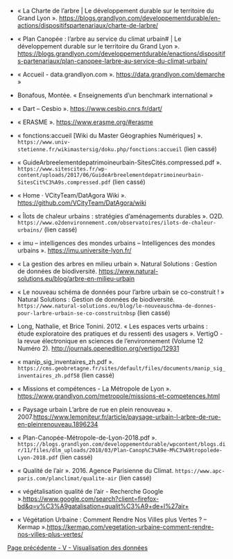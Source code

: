 * « La Charte de l’arbre | Le développement durable sur le territoire du Grand Lyon ».
https://blogs.grandlyon.com/developpementdurable/en-actions/dispositifspartenariaux/charte-de-larbre/

* « Plan Canopée : l’arbre au service du climat urbain# | Le développement durable sur le
territoire du Grand Lyon ». https://blogs.grandlyon.com/developpementdurable/enactions/dispositifs-partenariaux/plan-canopee-larbre-au-service-du-climat-urbain/

* « Accueil - data.grandlyon.com ». https://data.grandlyon.com/demarche »

* Bonafous, Montée. « Enseignements d’un benchmark international »

* « Dart – Cesbio ». https://www.cesbio.cnrs.fr/dart/

* « ERASME ». https://www.erasme.org/#erasme

* « fonctions:accueil [Wiki du Master Géographies Numériques] ». `https://www.univ-stetienne.fr/wikimastersig/doku.php/fonctions:accueil` (lien cassé)

* « GuideArbreelementdepatrimoineurbain-SitesCités.compressed.pdf ». `https://www.sitescites.fr/wp-content/uploads/2017/06/GuideArbreelementdepatrimoineurbain-SitesCit%C3%A9s.compressed.pdf` (lien cassé)

* « Home · VCityTeam/DatAgora Wiki ». https://github.com/VCityTeam/DatAgora/wiki

* « Îlots de chaleur urbains : stratégies d’aménagements durables ». O2D. `https://www.o2denvironnement.com/observatoires/ilots-de-chaleur-urbains/` (lien cassé)

* « imu – intelligences des mondes urbains – Intelligences des mondes urbains ». https://imu.universite-lyon.fr/

* « La gestion des arbres en milieu urbain ». Natural Solutions : Gestion de données de biodiversité. https://www.natural-solutions.eu/blog/arbre-en-milieu-urbain

* « Le nouveau schéma de données pour l’arbre urbain se co-construit ! » Natural Solutions : Gestion de données de biodiversité. `https://www.natural-solutions.eu/blog/le-nouveauschma-de-donnes-pour-larbre-urbain-se-co-construitnbsp` (lien cassé)

* Long, Nathalie, et Brice Tonini. 2012. « Les espaces verts urbains : étude exploratoire des pratiques et du ressenti des usagers ». VertigO - la revue électronique en sciences de l’environnement (Volume 12 Numéro 2). http://journals.openedition.org/vertigo/12931 

* « manip_sig_inventaires_zh.pdf ». `https://cms.geobretagne.fr/sites/default/files/documents/manip_sig_inventaires_zh.pdf58` (lien cassé)

* « Missions et compétences - La Métropole de Lyon ». https://www.grandlyon.com/metropole/missions-et-competences.html

* « Paysage urbain L’arbre de rue en plein renouveau ». 2007.https://www.lemoniteur.fr/article/paysage-urbain-l-arbre-de-rue-en-pleinrenouveau.1896234

* « Plan-Canopée-Métropole-de-Lyon-2018.pdf ». `https://blogs.grandlyon.com/developpementdurable/wpcontent/blogs.dir/11/files/dlm_uploads/2018/03/Plan-Canop%C3%A9e-M%C3%A9tropolede-Lyon-2018.pdf` (lien cassé)

* « Qualité de l’air ». 2016. Agence Parisienne du Climat. `https://www.apc-paris.com/planclimat/qualite-air` (lien cassé)

* « végétalisation qualité de l’air - Recherche Google ».https://www.google.com/search?client=firefox-bd&q=v%C3%A9gatalisation+qualit%C3%A9+de+l%27air+

* « Végétation Urbaine : Comment Rendre Nos Villes plus Vertes ? – Kermap ».https://kermap.com/vegetation-urbaine-comment-rendre-nos-villes-plus-vertes/

[Page précédente - V - Visualisation des données](Visualisation_donnee)
